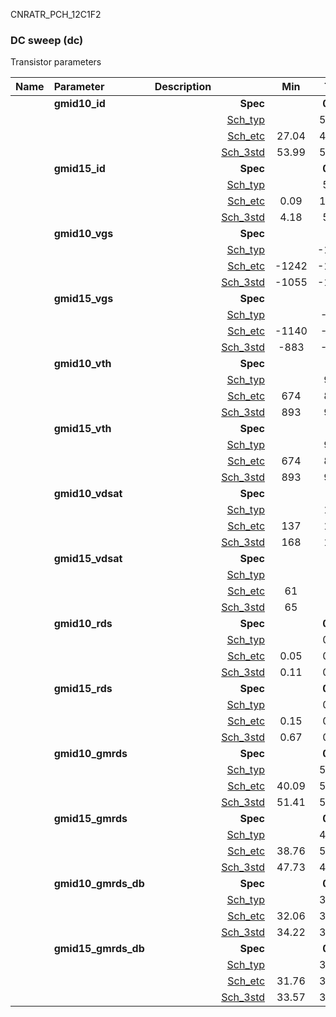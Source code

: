 CNRATR_PCH_12C1F2

### DC sweep (dc)

Transistor parameters



|**Name**|**Parameter**|**Description**| |**Min**|**Typ**|**Max**| Unit|
|:---|:---|:---|---:|:---:|:---:|:---:| ---:|
||**gmid10\_id** | | **Spec**  |  | **0.00** |  | **uA** |
| | | |<a href='results/dc_Sch_typical.html'>Sch_typ</a>| | 55.42 |  | |
| | | |<a href='results/dc_Sch_etc.html'>Sch_etc</a>|27.04 | 45.83 | 96.48 | |
| | | |<a href='results/dc_Sch_mc.html'>Sch_3std</a>|53.99 | 55.48 | 56.98 | |
||**gmid15\_id** | | **Spec**  |  | **0.00** |  | **uA** |
| | | |<a href='results/dc_Sch_typical.html'>Sch_typ</a>| | 5.60 |  | |
| | | |<a href='results/dc_Sch_etc.html'>Sch_etc</a>|0.09 | 11.35 | 30.02 | |
| | | |<a href='results/dc_Sch_mc.html'>Sch_3std</a>|4.18 | 5.73 | 7.28 | |
||**gmid10\_vgs** | | **Spec**  |  | **0** |  | **mV** |
| | | |<a href='results/dc_Sch_typical.html'>Sch_typ</a>| | -1041 |  | |
| | | |<a href='results/dc_Sch_etc.html'>Sch_etc</a>|-1242 | -1008 | -717 | |
| | | |<a href='results/dc_Sch_mc.html'>Sch_3std</a>|-1055 | -1042 | -1028 | |
||**gmid15\_vgs** | | **Spec**  |  | **0** |  | **mV** |
| | | |<a href='results/dc_Sch_typical.html'>Sch_typ</a>| | -852 |  | |
| | | |<a href='results/dc_Sch_etc.html'>Sch_etc</a>|-1140 | -863 | -224 | |
| | | |<a href='results/dc_Sch_mc.html'>Sch_3std</a>|-883 | -854 | -826 | |
||**gmid10\_vth** | | **Spec**  |  | **0** |  | **mV** |
| | | |<a href='results/dc_Sch_typical.html'>Sch_typ</a>| | 907 |  | |
| | | |<a href='results/dc_Sch_etc.html'>Sch_etc</a>|674 | 878 | 1082 | |
| | | |<a href='results/dc_Sch_mc.html'>Sch_3std</a>|893 | 907 | 921 | |
||**gmid15\_vth** | | **Spec**  |  | **0** |  | **mV** |
| | | |<a href='results/dc_Sch_typical.html'>Sch_typ</a>| | 907 |  | |
| | | |<a href='results/dc_Sch_etc.html'>Sch_etc</a>|674 | 878 | 1082 | |
| | | |<a href='results/dc_Sch_mc.html'>Sch_3std</a>|893 | 907 | 921 | |
||**gmid10\_vdsat** | | **Spec**  |  | **0** |  | **mV** |
| | | |<a href='results/dc_Sch_typical.html'>Sch_typ</a>| | 169 |  | |
| | | |<a href='results/dc_Sch_etc.html'>Sch_etc</a>|137 | 164 | 176 | |
| | | |<a href='results/dc_Sch_mc.html'>Sch_3std</a>|168 | 169 | 171 | |
||**gmid15\_vdsat** | | **Spec**  |  | **0** |  | **mV** |
| | | |<a href='results/dc_Sch_typical.html'>Sch_typ</a>| | 70 |  | |
| | | |<a href='results/dc_Sch_etc.html'>Sch_etc</a>|61 | 87 | 102 | |
| | | |<a href='results/dc_Sch_mc.html'>Sch_3std</a>|65 | 71 | 77 | |
||**gmid10\_rds** | | **Spec**  |  | **0.00** |  | **MOhm** |
| | | |<a href='results/dc_Sch_typical.html'>Sch_typ</a>| | 0.11 |  | |
| | | |<a href='results/dc_Sch_etc.html'>Sch_etc</a>|0.05 | 0.14 | 0.25 | |
| | | |<a href='results/dc_Sch_mc.html'>Sch_3std</a>|0.11 | 0.11 | 0.12 | |
||**gmid15\_rds** | | **Spec**  |  | **0.00** |  | **MOhm** |
| | | |<a href='results/dc_Sch_typical.html'>Sch_typ</a>| | 0.94 |  | |
| | | |<a href='results/dc_Sch_etc.html'>Sch_etc</a>|0.15 | 0.95 | 44.01 | |
| | | |<a href='results/dc_Sch_mc.html'>Sch_3std</a>|0.67 | 0.92 | 1.16 | |
||**gmid10\_gmrds** | | **Spec**  |  | **0.00** |  | **V** |
| | | |<a href='results/dc_Sch_typical.html'>Sch_typ</a>| | 51.96 |  | |
| | | |<a href='results/dc_Sch_etc.html'>Sch_etc</a>|40.09 | 51.11 | 61.38 | |
| | | |<a href='results/dc_Sch_mc.html'>Sch_3std</a>|51.41 | 51.97 | 52.53 | |
||**gmid15\_gmrds** | | **Spec**  |  | **0.00** |  | **V** |
| | | |<a href='results/dc_Sch_typical.html'>Sch_typ</a>| | 49.36 |  | |
| | | |<a href='results/dc_Sch_etc.html'>Sch_etc</a>|38.76 | 52.06 | 65.20 | |
| | | |<a href='results/dc_Sch_mc.html'>Sch_3std</a>|47.73 | 49.52 | 51.32 | |
||**gmid10\_gmrds\_db** | | **Spec**  |  | **0.00** |  | **dB** |
| | | |<a href='results/dc_Sch_typical.html'>Sch_typ</a>| | 34.31 |  | |
| | | |<a href='results/dc_Sch_etc.html'>Sch_etc</a>|32.06 | 34.13 | 35.74 | |
| | | |<a href='results/dc_Sch_mc.html'>Sch_3std</a>|34.22 | 34.31 | 34.40 | |
||**gmid15\_gmrds\_db** | | **Spec**  |  | **0.00** |  | **dB** |
| | | |<a href='results/dc_Sch_typical.html'>Sch_typ</a>| | 33.86 |  | |
| | | |<a href='results/dc_Sch_etc.html'>Sch_etc</a>|31.76 | 34.32 | 36.28 | |
| | | |<a href='results/dc_Sch_mc.html'>Sch_3std</a>|33.57 | 33.88 | 34.20 | |


